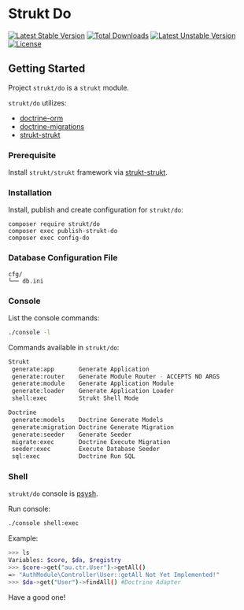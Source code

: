 Strukt Do
===

[![Latest Stable Version](https://poser.pugx.org/strukt/do/v/stable)](https://packagist.org/packages/strukt/do)
[![Total Downloads](https://poser.pugx.org/strukt/do/downloads)](https://packagist.org/packages/strukt/do)
[![Latest Unstable Version](https://poser.pugx.org/strukt/do/v/unstable)](https://packagist.org/packages/strukt/do)
[![License](https://poser.pugx.org/strukt/do/license)](https://packagist.org/packages/strukt/do)

## Getting Started

Project `strukt/do` is a `strukt` module.

`strukt/do` utilizes:

* [doctrine-orm](https://github.com/doctrine/doctrine2)
* [doctrine-migrations](https://github.com/doctrine/migrations)
* [strukt-strukt](https://github.com/pitsolu/strukt-strukt)


### Prerequisite

Install `strukt/strukt` framework via [strukt-strukt](https://github.com/pitsolu/strukt-strukt).

### Installation

Install, publish and create configuration for `strukt/do`:

```
composer require strukt/do
composer exec publish-strukt-do
composer exec config-do
```

### Database Configuration File

```
cfg/
└── db.ini
```

### Console

List the console commands: 
	
```sh
./console -l
```
Commands available in `strukt/do`:

```sh
Strukt
 generate:app       Generate Application
 generate:router    Generate Module Router - ACCEPTS NO ARGS
 generate:module    Generate Application Module
 generate:loader    Generate Application Loader
 shell:exec         Strukt Shell Mode

Doctrine
 generate:models    Doctrine Generate Models
 generate:migration Doctrine Generate Migration
 generate:seeder    Generate Seeder
 migrate:exec       Doctrine Execute Migration
 seeder:exec        Execute Database Seeder
 sql:exec           Doctrine Run SQL
```

### Shell

`strukt/do` console is [psysh](https://github.com/bobthecow/psysh).

Run console:

```sh
./console shell:exec
```

Example: 

```sh
>>> ls
Variables: $core, $da, $registry
>>> $core->get("au.ctr.User")->getAll()
=> "AuthModule\Controller\User::getAll Not Yet Implemented!"
>>> $da->get("User")->findAll() #Doctrine Adapter
```

Have a good one!